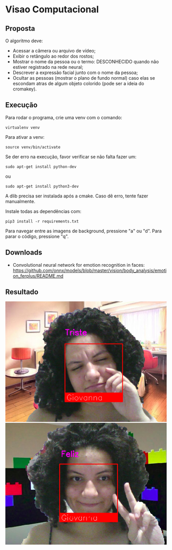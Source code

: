 # Visao Computacional 

## Proposta 
O algoritmo deve:
- Acessar a câmera ou arquivo de vídeo;
- Exibir o retângulo ao redor dos rostos;
- Mostrar o nome da pessoa ou o termo: DESCONHECIDO quando não estiver registrado na rede neural;
- Descrever a expressão facial junto com o nome da pessoa;
- Ocultar as pessoas (mostrar o plano de fundo normal) caso elas se escondam atras de algum objeto colorido (pode ser a ideia do cromakey).

## Execução
Para rodar o programa, crie uma venv com o comando:

```
virtualenv venv 
```

Para ativar a venv:

```
source venv/bin/activate 
```

Se der erro na execução, favor verificar se não falta fazer um:

```
sudo apt-get install python-dev 
```
ou 
```
sudo apt-get install python3-dev
```

A dlib precisa ser instalada após a cmake. Caso dê erro, tente fazer manualmente.

Instale todas as dependências com:
```
pip3 install -r requirements.txt
```
Para navegar entre as imagens de background, pressione "a" ou "d".
Para parar o código, pressione "q".

## Downloads 
- Convolutional neural network for emotion recognition in faces: https://github.com/onnx/models/blob/master/vision/body_analysis/emotion_ferplus/README.md

## Resultado
![Readme1](./Imagens/Readme/readme1.png)
![Readme2](./Imagens/Readme/readme2.png)
